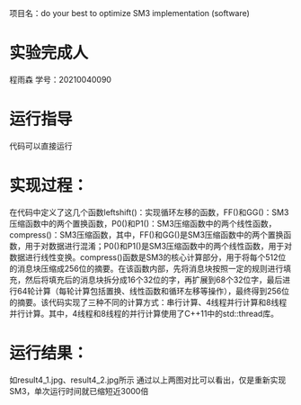 项目名：do your best to optimize SM3 implementation (software)
# 实验完成人
程雨森
学号：20210040090
# 运行指导
代码可以直接运行
# 实现过程：
在代码中定义了这几个函数leftshift()：实现循环左移的函数，FF()和GG()：SM3压缩函数中的两个置换函数，P0()和P1()：SM3压缩函数中的两个线性函数，compress()：SM3压缩函数，其中，FF()和GG()是SM3压缩函数中的两个置换函数，用于对数据进行混淆；P0()和P1()是SM3压缩函数中的两个线性函数，用于对数据进行线性变换。compress()函数是SM3的核心计算部分，用于将每个512位的消息块压缩成256位的摘要。在该函数内部，先将消息块按照一定的规则进行填充，然后将填充后的消息块拆分成16个32位的字，再扩展到68个32位字，最后进行64轮计算（每轮计算包括置换、线性函数和循环左移等操作），最终得到256位的摘要。该代码实现了三种不同的计算方式：串行计算、4线程并行计算和8线程并行计算。其中，4线程和8线程的并行计算使用了C++11中的std::thread库。

# 运行结果：
如result4_1.jpg、result4_2.jpg所示
通过以上两图对比可以看出，仅是重新实现SM3，单次运行时间就已缩短近3000倍

